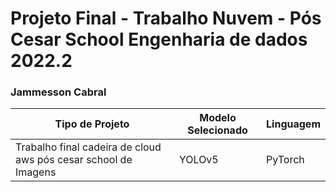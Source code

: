 # Projeto Final - Trabalho Nuvem - Pós Cesar School Engenharia de dados 2022.2

### Jammesson Cabral

| **Tipo de Projeto**          | **Modelo Selecionado** | **Linguagem** |
| ---------------------------- | ---------------------- | ------------- |
| Trabalho final cadeira de cloud aws pós cesar school de Imagens<br> | YOLOv5                 | PyTorch       |
